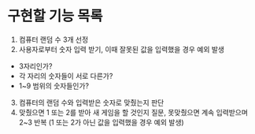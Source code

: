 # 구현할 기능 목록
1. 컴퓨터 랜덤 수 3개 선정
2. 사용자로부터 숫자 입력 받기, 이때 잘못된 값을 입력했을 경우 예외 발생
- 3자리인가?
- 각 자리의 숫자들이 서로 다른가?
- 1~9 범위의 숫자들인가?
3. 컴퓨터의 랜덤 수와 입력받은 숫자로 맞췄는지 판단
4. 맞췄으면 1 또는 2를 받아 새 게임을 할 것인지 질문, 못맞췄으면 계속 입력받으며 2~3 반복 (1 또는 2가 아닌 값을 입력했을 경우 예외 발생)